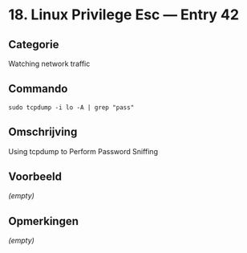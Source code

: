 # 18. Linux Privilege Esc — Entry 42

## Categorie

Watching network traffic

## Commando

```
sudo tcpdump -i lo -A | grep "pass"
```

## Omschrijving

Using tcpdump to Perform Password Sniffing

## Voorbeeld

_(empty)_

## Opmerkingen

_(empty)_

